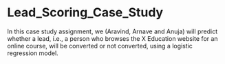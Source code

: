 # Lead_Scoring_Case_Study
In this case study assignment, we (Aravind, Arnave and Anuja) will predict whether a lead, i.e., a person who browses the X Education website for an online course, will be converted or not converted, using a logistic regression model.